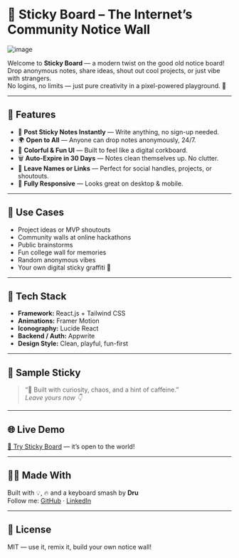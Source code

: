 # 📝 Sticky Board – The Internet’s Community Notice Wall

![image](https://github.com/user-attachments/assets/18af9ea8-1418-47cc-9cfc-ba23dc4f6fbb)

Welcome to **Sticky Board** — a modern twist on the good old notice board!  
Drop anonymous notes, share ideas, shout out cool projects, or just vibe with strangers.  
No logins, no limits — just pure creativity in a pixel-powered playground. 🧃

---

## 🚀 Features

- 📌 **Post Sticky Notes Instantly** — Write anything, no sign-up needed.
- 🌍 **Open to All** — Anyone can drop notes anonymously, 24/7.
- 🎨 **Colorful & Fun UI** — Built to feel like a digital corkboard.
- 🗑️ **Auto-Expire in 30 Days** — Notes clean themselves up. No clutter.
- 💬 **Leave Names or Links** — Perfect for social handles, projects, or shoutouts.
- 📱 **Fully Responsive** — Looks great on desktop & mobile.

---

## 🤹 Use Cases

- Project ideas or MVP shoutouts  
- Community walls at online hackathons  
- Public brainstorms  
- Fun college wall for memories  
- Random anonymous vibes  
- Your own digital sticky graffiti 🎨

---

## 🔧 Tech Stack

- **Framework:** React.js + Tailwind CSS  
- **Animations:** Framer Motion  
- **Iconography:** Lucide React  
- **Backend / Auth:** Appwrite  
- **Design Style:** Clean, playful, fun-first  

---

## 🧃 Sample Sticky

> “🦄 Built with curiosity, chaos, and a hint of caffeine.”  
> _Leave yours now 👇_

 ---

## 🌐 Live Demo

[🔗 Try Sticky Board](https://your-deployed-url.vercel.app) — it’s open to the world!

---

## 🧑‍💻 Made With

Built with 💡, 🔥 and a keyboard smash by **Dru**  
Follow me: [GitHub](https://github.com/Dru-429) · [LinkedIn](https://linkedin.com/in/dhruvsahoo)

---

## 📝 License

MIT — use it, remix it, build your own notice wall!

